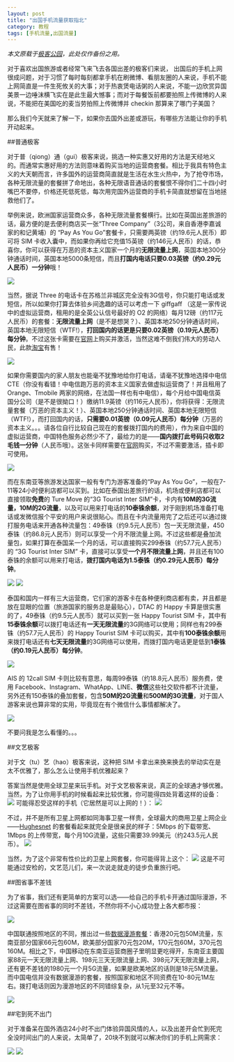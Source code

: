```yaml
---
layout: post
title: "出国手机流量获取指北"
category: 教程
tags: [手机流量,出国流量]
---
```


*本文原载于[极客公园](http://www.geekpark.net/read/view/192730)，此处仅作备份之用。*


对于喜欢出国旅游或者经常飞来飞去各国出差的极客们来说， 出国后的手机上网很成问题，对于习惯了每时每刻都拿手机在刷微博、看朋友圈的人来说，手机不能上网简直是一件生死攸关的大事；对于热衷煲电话粥的人来说，不能一边欣赏异国美景一边唾沫横飞实在是此生最大憾事；而对于每餐饭前都要拍照上传微博的人来说，不能把在美国吃的麦当劳拍照上传微博并 checkin 那算来了哪门子美国？

那么我们今天就来了解一下，如果你去国外出差或游玩，有哪些方法能让你的手机开动起来。

##普通极客

对于普（qiong）通（gui）极客来说，挑选一种实惠又好用的方法是天经地义的。而通常实惠好用的方法则意味着购买当地的运营商套餐。相比于我具有特色主义的大天朝而言，许多国外的运营商简直就是生活在水生火热中，为了抢夺市场，各种无限流量的套餐拼了命地出，各种无限语音通话的套餐恨不得你们二十四小时嘴巴不要停，价格还死低死低，每次用完国外运营商的手机卡简直就想留在当地拯救他们了。

举例来说，欧洲国家运营商众多，各种无限流量套餐横行。比如在英国出差旅游的话，最方便的是去便利商店买一张“Three Company”（3公司，来自香港李嘉诚家的和记黄埔）的 “Pay As You Go”套餐卡，只需要两英镑（约19.6元人民币）即可将 SIM 卡收入囊中，而如果你再给它充值15英镑（约146元人民币）的话，恭喜你，你可以获得在万恶的资本主义国家一个月的**无限流量上网**，英国本地300分钟通话时间，英国本地5000条短信，而且**打国内电话只要0.03英镑（约0.29元人民币）一分钟**哦！

![](http://geekpark-img.qiniudn.com/uploads/reading/seed/fae8cac6d6c69992ef26ed1020672874.jpg)

当然，据说 Three 的电话卡在苏格兰非城区完全没有3G信号，你只能打电话或发短信，所以如果你打算去体验乡间逸趣的话可以考虑一下 giffgaff （这是一家传说中的虚拟运营商，租用的是全英公认信号最好的 O2 的网络）每月12磅（约117元人民币）的套餐：**无限流量上网**（是不是想哭？）、英国本地250分钟通话时间，英国本地无限短信（WTF!），**打回国内的话更是只要0.02英镑（0.19元人民币）每分钟**。不过这张卡需要在[官网](http://giffgaff.com/)上购买并激活，当然这难不倒我们伟大的劳动人民，此款[淘宝](http://s.taobao.com/search?spm=a230r.1.8.3.9FTvWG&promote=0&sort=sale-desc&initiative_id=staobaoz_20131115&tab=all&q=giffgaff&stats_click=search_radio_all%3A1#J_relative)有售！

![](http://geekpark-img.qiniudn.com/uploads/reading/seed/2fb7f1f8011fe7762c370d83ae5b1c7f.jpg)

如果你需要国内的家人朋友也能毫不犹豫地给你打电话，请毫不犹豫地选择中电信 CTE（你没有看错！中电信跑万恶的资本主义国家去做虚拟运营商了！并且租用了 Orange、Tmobile 两家的网络，在法国一样也有中电信），每个月给中国电信英国分公司（是不是很拗口！）缴纳11.9英镑（约116元人民币），你将获得：无限流量套餐（万恶的资本主义！）、英国本地250分钟通话时间、英国本地无限短信（WTF!），而打回国内的话，**只需要0.01英镑（0.09元人民币）每分钟**（万恶的资本主义。。。请各位自行比较自己现在的套餐拨打国内的费用），作为来自中国的虚拟运营商，中国特色服务必然少不了，最给力的是——**国内拨打此号码只收取2毛钱一分钟**（人民币哦）。这张卡同样需要在[官网](http://www.ctexcel.com/)购买，不过不需要激活，插卡即可使用。

![](http://geekpark-img.qiniudn.com/uploads/reading/seed/93ba876998e9954051c47f496b7cb6d9.jpg)

而在东南亚等旅游发达国家一般有专门为游客准备的“Pay As You Go”，一般在7-11等24小时便利店都可以买到。比如在泰国出差旅行的话，机场或便利店都可以直接领取**免费**的 Ture Move 的“3G Tourist Inter SIM”卡，卡内有**10M的3G流量，10M的2G流量**，以及可以用来打电话的**10泰铢余额**，对于刚到机场准备打电话或发微信报个平安的用户来说很贴心。而且在卡内流量用完了之后还可以通过拨打服务电话来开通各种流量包：49泰铢（约9.5元人民币）包一天无限流量，450泰铢（约86.8元人民币）则可以享受一个月不限流量上网。不过这些都是叠加流量包，如果打算在泰国呆一个月的话，可以直接购买299泰铢（约57.7元人民币）的 “3G Tourist Inter SIM” 卡，直接可以享受**一个月不限流量上网**，并且还有100泰铢的余额可以用来打电话，**拨打国内电话为1.5泰铢（约0.29元人民币）每分钟**。

![](http://geekpark-img.qiniudn.com/uploads/reading/seed/87ad2b350ac4c101df0300403264db57.jpg)
![](http://geekpark-img.qiniudn.com/uploads/reading/seed/23f672c388bc6c642bfd66eb030d59cd.jpg)

泰国和国内一样有三大运营商，它们家的游客卡在各种便利商店都有卖，并且都是放在显眼的位置（旅游国家的服务总是最贴心），DTAC 的 Happy 卡算是很实惠的了，49泰铢（约9.5元人民币）就可以买到一张 Happy Tourist SIM 卡，其中有**15泰铢余额**可以拨打电话还有**一天无限流量**的3G网络可以使用；同样也有299泰铢（约57.7元人民币）的 Happy Tourist SIM 卡可以购买，其中有**100泰铢余额**用来拨打电话还有**七天无限流量**的3G网络可以使用，而拨打国内电话更是低到**1泰铢（约0.19元人民币）每分钟**。

![](http://geekpark-img.qiniudn.com/uploads/reading/seed/fcf6c905e99b6f86b84947f8ff47493c.jpg)

AIS 的 12call SIM 卡则比较有意思，每周99泰铢（约18.8元人民币）服务费，使用 Facebook、Instagram、WhatApp、LINE、**微信**这些社交软件都不计流量，另外还有150泰铢的叠加套餐，包含**50M的2G流量**和**500M的3G流量**，对于国人游客来说也算非常的实用，毕竟现在有个微信什么事情都解决了。

![](http://geekpark-img.qiniudn.com/uploads/reading/seed/4be82f4ee4ea66d461febedf3d20559d.jpg)


不要问我是怎么看懂的。。。

##文艺极客

对于文（tu）艺（hao）极客来说，这种把 SIM 卡拿出来换来换去的举动实在是太不优雅了，那么怎么让使用手机优雅起来？

答案当然是使用全球卫星来玩手机。对于文艺极客来说，真正的全球通才够优雅。当然，为了让你用手机的时候看起来比较优雅，你可能得四处背着这样的设备：
![](http://geekpark-img.qiniudn.com/uploads/reading/seed/06f5848f48796ff2e4e7943fe4fe22fa.jpg)
可能得忍受这样的手机（它居然是可以上网的！）：
![](http://geekpark-img.qiniudn.com/uploads/reading/seed/87fe9ad67aa4a831e1275d3a5c3a302b.jpg)

不过，并不是所有卫星上网都如同海事卫星一样贵，全球最大的商用卫星上网企业——[Hughesnet](http://www.hughesnet.com/) 的套餐看起来就完全是很亲民的样子：5Mbps 的下载带宽、1Mbps 的上传带宽，每个月10G流量，这些只需要39.99美元（约243.5元人民币）。
![](http://geekpark-img.qiniudn.com/uploads/reading/seed/e65525e9b81bbdfeeb32f9f79da94208.jpg)

当然，为了这个非常有性价比的卫星上网套餐，你可能得背上这个：
![](http://geekpark-img.qiniudn.com/uploads/reading/seed/c39d8d5ded06cb7d6efe3b27b636322a.jpg)
这是不可能通过安检的，文艺范儿们，来一次说走就走的徒步负重旅行吧。

##图省事不差钱

为了省事，我们还有更简单的方案可以选——给自己的手机卡开通过国际漫游，不过这需要在图省事的同时不差钱，不然你将不小心成功登上各大都市报：

![](http://geekpark-img.qiniudn.com/uploads/reading/seed/412cd1d4037307a7a864dc3c9e1ea08d.jpg)

中国联通按照地区的不同，推出过一些[数据漫游套餐](http://iservice.10010.com/oftenInfo.html?menuId=000300030001)：香港20元包50M流量，东南亚部分国家66元包60M，欧美部分国家70元包20M，170元包60M，370元包160M。相比之下，中国移动在东南亚运营商圈子里明显更吃得开，东南亚主要国家88元一天无限流量上网、198元三天无限流量上网、398元7天无限流量上网，还有更不差钱的1980元一个月5G流量，如果是欧美地区的话则是18元5M流量。而中国电信并没有数据漫游的套餐，按照国家和地区不同资费在10-80元1M左右。拨打电话则因为漫游地区的不同错综复杂，从1元至32元不等。

![](http://geekpark-img.qiniudn.com/uploads/reading/seed/cea085ea98d8119ccb7fbc37b2883e49.jpg)

##宅到死不出门

对于准备呆在国外酒店24小时不出门体验异国风情的人，以及出差开会忙到死完全没时间出门的人来说，太简单了，20块不到就可以解决你们的手机上网需求：

![](http://geekpark-img.qiniudn.com/uploads/reading/seed/e79bee6b0bc1086f36583a9a9db61f14.jpg)
![](http://geekpark-img.qiniudn.com/uploads/reading/seed/acf78fecd847f568a478c30e35802406.jpg)

